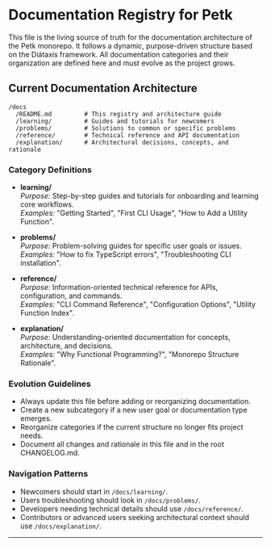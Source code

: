 # Documentation Registry for Petk

This file is the living source of truth for the documentation architecture of the Petk monorepo. It follows a dynamic, purpose-driven structure based on the Diátaxis framework. All documentation categories and their organization are defined here and must evolve as the project grows.

## Current Documentation Architecture

```
/docs
  /README.md         # This registry and architecture guide
  /learning/         # Guides and tutorials for newcomers
  /problems/         # Solutions to common or specific problems
  /reference/        # Technical reference and API documentation
  /explanation/      # Architectural decisions, concepts, and rationale
```

### Category Definitions

- **learning/**  
  *Purpose:* Step-by-step guides and tutorials for onboarding and learning core workflows.  
  *Examples:* "Getting Started", "First CLI Usage", "How to Add a Utility Function".

- **problems/**  
  *Purpose:* Problem-solving guides for specific user goals or issues.  
  *Examples:* "How to fix TypeScript errors", "Troubleshooting CLI installation".

- **reference/**  
  *Purpose:* Information-oriented technical reference for APIs, configuration, and commands.  
  *Examples:* "CLI Command Reference", "Configuration Options", "Utility Function Index".

- **explanation/**  
  *Purpose:* Understanding-oriented documentation for concepts, architecture, and decisions.  
  *Examples:* "Why Functional Programming?", "Monorepo Structure Rationale".

### Evolution Guidelines

- Always update this file before adding or reorganizing documentation.
- Create a new subcategory if a new user goal or documentation type emerges.
- Reorganize categories if the current structure no longer fits project needs.
- Document all changes and rationale in this file and in the root CHANGELOG.md.

### Navigation Patterns

- Newcomers should start in `/docs/learning/`.
- Users troubleshooting should look in `/docs/problems/`.
- Developers needing technical details should use `/docs/reference/`.
- Contributors or advanced users seeking architectural context should use `/docs/explanation/`.

---